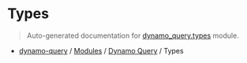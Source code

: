 # Types

> Auto-generated documentation for [dynamo_query.types](https://github.com/altitudenetworks/dynamo_querydynamo_query/types.py) module.

- [dynamo-query](../README.md#dynamo-query) / [Modules](../MODULES.md#dynamo-query-modules) / [Dynamo Query](index.md#dynamo-query) / Types
